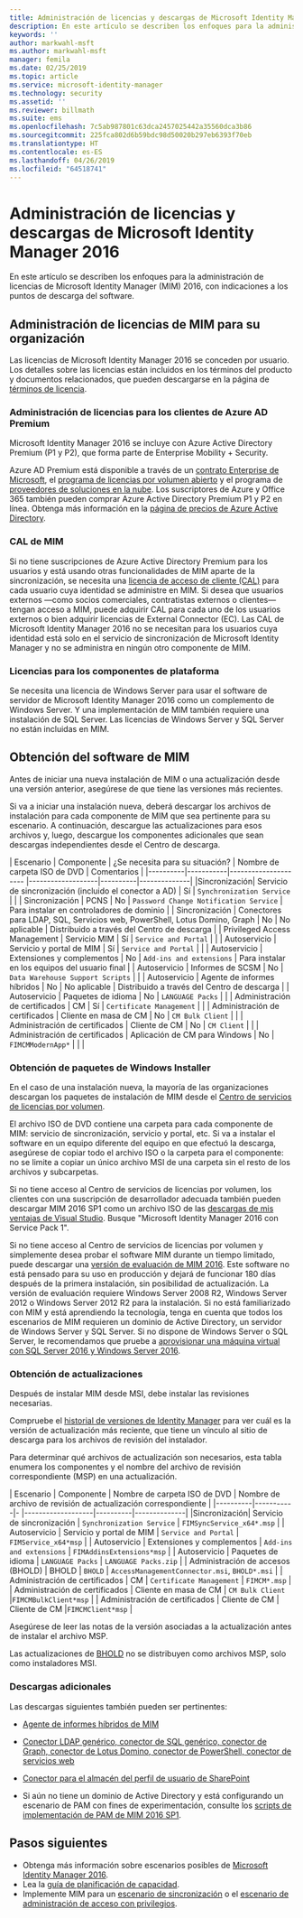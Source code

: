 ```yaml
---
title: Administración de licencias y descargas de Microsoft Identity Manager | Microsoft Docs
description: En este artículo se describen los enfoques para la administración de licencias de Microsoft Identity Manager (MIM) 2016, con indicaciones a los puntos de descarga del software.
keywords: ''
author: markwahl-msft
ms.author: markwahl-msft
manager: femila
ms.date: 02/25/2019
ms.topic: article
ms.service: microsoft-identity-manager
ms.technology: security
ms.assetid: ''
ms.reviewer: billmath
ms.suite: ems
ms.openlocfilehash: 7c5ab987801c63dca2457025442a35560dca3b86
ms.sourcegitcommit: 225fca802d6b59bdc98d50020b297eb6393f70eb
ms.translationtype: HT
ms.contentlocale: es-ES
ms.lasthandoff: 04/26/2019
ms.locfileid: "64518741"
---
```

# <a name="microsoft-identity-manager-2016-licensing-and-downloads"></a>Administración de licencias y descargas de Microsoft Identity Manager 2016

En este artículo se describen los enfoques para la administración de licencias de Microsoft Identity Manager (MIM) 2016, con indicaciones a los puntos de descarga del software.

## <a name="licensing-mim-for-your-organization"></a>Administración de licencias de MIM para su organización

Las licencias de Microsoft Identity Manager 2016 se conceden por usuario.  Los detalles sobre las licencias están incluidos en los términos del producto y documentos relacionados, que pueden descargarse en la página de [términos de licencia](https://www.microsoft.com/en-us/licensing/product-licensing/products.aspx).

### <a name="licensing-for-azure-ad-premium-customers"></a>Administración de licencias para los clientes de Azure AD Premium

Microsoft Identity Manager 2016 se incluye con Azure Active Directory Premium (P1 y P2), que forma parte de Enterprise Mobility + Security.

Azure AD Premium está disponible a través de un [contrato Enterprise de Microsoft](https://www.microsoft.com/en-us/licensing/licensing-programs/enterprise.aspx), el [programa de licencias por volumen abierto](https://www.microsoft.com/en-us/licensing/licensing-programs/open-license.aspx) y el programa de [proveedores de soluciones en la nube](https://go.microsoft.com/fwlink/?LinkId=614968&clcid=0x409). Los suscriptores de Azure y Office 365 también pueden comprar Azure Active Directory Premium P1 y P2 en línea.  Obtenga más información en la [página de precios de Azure Active Directory](https://azure.microsoft.com/en-us/pricing/details/active-directory/).

### <a name="mim-cals"></a>CAL de MIM

Si no tiene suscripciones de Azure Active Directory Premium para los usuarios y está usando otras funcionalidades de MIM aparte de la sincronización, se necesita una [licencia de acceso de cliente (CAL)](https://www.microsoft.com/en-us/licensing/product-licensing/client-access-license.aspx) para cada usuario cuya identidad se administre en MIM. Si desea que usuarios externos —como socios comerciales, contratistas externos o clientes— tengan acceso a MIM, puede adquirir CAL para cada uno de los usuarios externos o bien adquirir licencias de External Connector (EC). Las CAL de Microsoft Identity Manager 2016 no se necesitan para los usuarios cuya identidad está solo en el servicio de sincronización de Microsoft Identity Manager y no se administra en ningún otro componente de MIM.

### <a name="licenses-for-platform-components"></a>Licencias para los componentes de plataforma

Se necesita una licencia de Windows Server para usar el software de servidor de Microsoft Identity Manager 2016 como un complemento de Windows Server. Y una implementación de MIM también requiere una instalación de SQL Server.  Las licencias de Windows Server y SQL Server no están incluidas en MIM.

## <a name="obtaining-mim-software"></a>Obtención del software de MIM

Antes de iniciar una nueva instalación de MIM o una actualización desde una versión anterior, asegúrese de que tiene las versiones más recientes.

Si va a iniciar una instalación nueva, deberá descargar los archivos de instalación para cada componente de MIM que sea pertinente para su escenario. A continuación, descargue las actualizaciones para esos archivos y, luego, descargue los componentes adicionales que sean descargas independientes desde el Centro de descarga.


| Escenario | Componente | ¿Se necesita para su situación? | Nombre de carpeta ISO de DVD | Comentarios |
|----------|-----------|---------------------   |-------------------|----------|--------------|
|Sincronización| Servicio de sincronización (incluido el conector a AD) | Sí | `Synchronization Service` | |
| Sincronización | PCNS | No | `Password Change Notification Service` |  Para instalar en controladores de dominio |
| Sincronización | Conectores para LDAP, SQL, Servicios web, PowerShell, Lotus Domino, Graph | No | No aplicable | Distribuido a través del Centro de descarga |
| Privileged Access Management | Servicio MIM | Sí | `Service and Portal` | |
| Autoservicio | Servicio y portal de MIM | Sí | `Service and Portal` | |
| Autoservicio | Extensiones y complementos | No | `Add-ins and extensions` | Para instalar en los equipos del usuario final |
| Autoservicio | Informes de SCSM | No | `Data Warehouse Support Scripts` | |
| Autoservicio | Agente de informes híbridos | No | No aplicable | Distribuido a través del Centro de descarga |
| Autoservicio | Paquetes de idioma | No | `LANGUAGE Packs` | |
| Administración de certificados | CM | Sí | `Certificate Management` | |
| Administración de certificados | Cliente en masa de CM | No | `CM Bulk Client` | |
| Administración de certificados | Cliente de CM | No | `CM Client`  | |
| Administración de certificados | Aplicación de CM para Windows | No | `FIMCMModernApp*` | | |

### <a name="obtaining-windows-installer-packages"></a>Obtención de paquetes de Windows Installer

En el caso de una instalación nueva, la mayoría de las organizaciones descargan los paquetes de instalación de MIM desde el [Centro de servicios de licencias por volumen](https://www.microsoft.com/licensing/servicecenter/default.aspx). 


El archivo ISO de DVD contiene una carpeta para cada componente de MIM: servicio de sincronización, servicio y portal, etc. Si va a instalar el software en un equipo diferente del equipo en que efectuó la descarga, asegúrese de copiar todo el archivo ISO o la carpeta para el componente: no se limite a copiar un único archivo MSI de una carpeta sin el resto de los archivos y subcarpetas.

Si no tiene acceso al Centro de servicios de licencias por volumen, los clientes con una suscripción de desarrollador adecuada también pueden descargar MIM 2016 SP1 como un archivo ISO de las [descargas de mis ventajas de Visual Studio](https://my.visualstudio.com/Downloads?q=Microsoft%20Identity%20Manager%202016%20with%20Service%20Pack%201&pgroup=).  Busque "Microsoft Identity Manager 2016 con Service Pack 1".  

Si no tiene acceso al Centro de servicios de licencias por volumen y simplemente desea probar el software MIM durante un tiempo limitado, puede descargar una [versión de evaluación de MIM 2016](https://www.microsoft.com/en-us/download/details.aspx?id=48244). Este software no está pensado para su uso en producción y dejará de funcionar 180 días después de la primera instalación, sin posibilidad de actualización. La versión de evaluación requiere Windows Server 2008 R2, Windows Server 2012 o Windows Server 2012 R2 para la instalación.  Si no está familiarizado con MIM y está aprendiendo la tecnología, tenga en cuenta que todos los escenarios de MIM requieren un dominio de Active Directory, un servidor de Windows Server y SQL Server. Si no dispone de Windows Server o SQL Server, le recomendamos que pruebe a [aprovisionar una máquina virtual con SQL Server 2016 y Windows Server 2016](https://azure.microsoft.com/en-us/blog/azure-images-sql-server-2016-on-windows-server-2016/).

### <a name="obtaining-updates"></a>Obtención de actualizaciones

Después de instalar MIM desde MSI, debe instalar las revisiones necesarias.

Compruebe el [historial de versiones de Identity Manager](./reference/version-history.md) para ver cuál es la versión de actualización más reciente, que tiene un vínculo al sitio de descarga para los archivos de revisión del instalador.

Para determinar qué archivos de actualización son necesarios, esta tabla enumera los componentes y el nombre del archivo de revisión correspondiente (MSP) en una actualización.

| Escenario | Componente | Nombre de carpeta ISO de DVD | Nombre de archivo de revisión de actualización correspondiente |
|----------|-----------|-   |-------------------|----------|--------------|
|Sincronización| Servicio de sincronización | `Synchronization Service` | `FIMSyncService_x64*.msp` |
| Autoservicio | Servicio y portal de MIM | `Service and Portal` | `FIMService_x64*msp` |
| Autoservicio | Extensiones y complementos | `Add-ins and extensions` | `FIMAddinsExtensions*msp` |
| Autoservicio | Paquetes de idioma | `LANGUAGE Packs` | `LANGUAGE Packs.zip` |
| Administración de accesos (BHOLD) | BHOLD | `BHOLD` | `AccessManagementConnector.msi`, `BHOLD*.msi` |
| Administración de certificados | CM |  `Certificate Management` | `FIMCM*.msp` |
| Administración de certificados | Cliente en masa de CM |  `CM Bulk Client` |`FIMCMBulkClient*msp` |
| Administración de certificados | Cliente de CM | Cliente de CM |`FIMCMClient*msp` |

Asegúrese de leer las notas de la versión asociadas a la actualización antes de instalar el archivo MSP.

Las actualizaciones de [BHOLD](https://www.microsoft.com/en-us/download/details.aspx?id=55950) no se distribuyen como archivos MSP, solo como instaladores MSI.

### <a name="additional-downloads"></a>Descargas adicionales

Las descargas siguientes también pueden ser pertinentes:

- [Agente de informes híbridos de MIM](https://www.microsoft.com/download/details.aspx?id=55112)

- [Conector LDAP genérico, conector de SQL genérico, conector de Graph, conector de Lotus Domino, conector de PowerShell, conector de servicios web](http://go.microsoft.com/fwlink/?LinkId=717495)

- [Conector para el almacén del perfil de usuario de SharePoint](https://www.microsoft.com/en-us/download/details.aspx?id=41164)

- Si aún no tiene un dominio de Active Directory y está configurando un escenario de PAM con fines de experimentación, consulte los [scripts de implementación de PAM de MIM 2016 SP1](sp1-deployment-scripts.md).

## <a name="next-steps"></a>Pasos siguientes

- Obtenga más información sobre escenarios posibles de [Microsoft Identity Manager 2016](microsoft-identity-manager-2016.md).
- Lea la [guía de planificación de capacidad](capacity-planning-guide.md).
- Implemente MIM para un [escenario de sincronización](microsoft-identity-manager-deploy.md) o el [escenario de administración de acceso con privilegios](./pam/privileged-identity-management-for-active-directory-domain-services.md).


